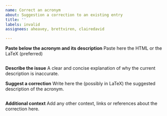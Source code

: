 ```yaml
---
name: Correct an acronym
about: Suggestion a correction to an existing entry
title: ''
labels: invalid
assignees: aheavey, brettviren, clairedavid

---
```


**Paste below the acronym and its description**
Paste here the HTML or the LaTeX (preferred)
```

```

**Describe the issue**
A clear and concise explanation of why the current description is inaccurate.

**Suggest a correction**
Write here the (possibly in LaTeX) the suggested description of the acronym.
```

```

**Additional context**
Add any other context, links or references about the correction here.
```

```
